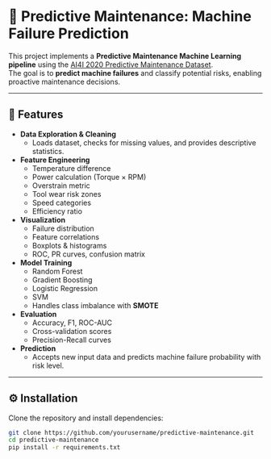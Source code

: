 # 🔧 Predictive Maintenance: Machine Failure Prediction

This project implements a **Predictive Maintenance Machine Learning pipeline** using the [AI4I 2020 Predictive Maintenance Dataset](https://archive.ics.uci.edu/ml/datasets/AI4I+2020+Predictive+Maintenance+Dataset).  
The goal is to **predict machine failures** and classify potential risks, enabling proactive maintenance decisions.

---

## 📌 Features

- **Data Exploration & Cleaning**
  - Loads dataset, checks for missing values, and provides descriptive statistics.
- **Feature Engineering**
  - Temperature difference
  - Power calculation (Torque × RPM)
  - Overstrain metric
  - Tool wear risk zones
  - Speed categories
  - Efficiency ratio
- **Visualization**
  - Failure distribution
  - Feature correlations
  - Boxplots & histograms
  - ROC, PR curves, confusion matrix
- **Model Training**
  - Random Forest
  - Gradient Boosting
  - Logistic Regression
  - SVM
  - Handles class imbalance with **SMOTE**
- **Evaluation**
  - Accuracy, F1, ROC-AUC
  - Cross-validation scores
  - Precision-Recall curves
- **Prediction**
  - Accepts new input data and predicts machine failure probability with risk level.

---

## ⚙️ Installation

Clone the repository and install dependencies:

```bash
git clone https://github.com/yourusername/predictive-maintenance.git
cd predictive-maintenance
pip install -r requirements.txt
